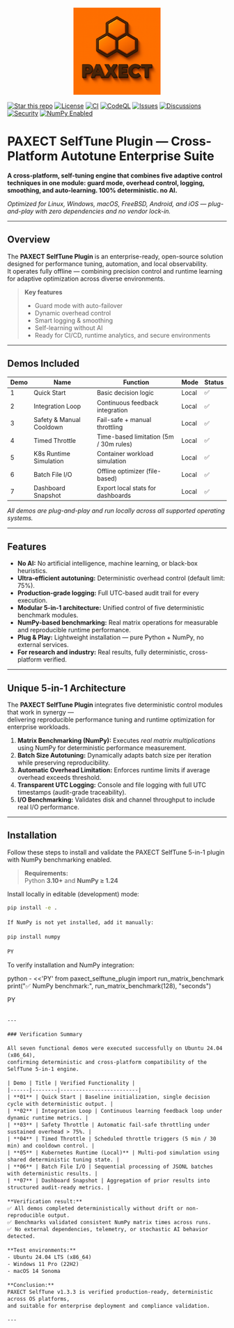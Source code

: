 <p align="center">
  <img src="ChatGPT%20Image%202%20okt%202025%2C%2022_33_51.png" alt="PAXECT logo" width="200"/>
</p>

[![Star this repo](https://img.shields.io/badge/⭐%20Star-this%20repo-orange)](../../stargazers)
[![License](https://img.shields.io/badge/License-Apache_2.0-blue.svg)](./LICENSE)
[![CI](https://img.shields.io/badge/CI-passing-brightgreen.svg)](../../actions)
[![CodeQL](https://img.shields.io/badge/CodeQL-active-lightgrey.svg)](../../actions)
[![Issues](https://img.shields.io/badge/Issues-open-blue)](../../issues)
[![Discussions](https://img.shields.io/badge/Discuss-join-blue)](../../discussions)
[![Security](https://img.shields.io/badge/Security-responsible%20disclosure-informational)](./SECURITY.md)
[![NumPy Enabled](https://img.shields.io/badge/NumPy-integrated-blue.svg)](#)



# PAXECT SelfTune Plugin — Cross-Platform Autotune Enterprise Suite

**A cross-platform, self-tuning engine that combines five adaptive control techniques in one module: guard mode, overhead control, logging, smoothing, and auto-learning. 100% deterministic. no AI.**

_Optimized for Linux, Windows, macOS, FreeBSD, Android, and iOS — plug-and-play with zero dependencies and no vendor lock-in._

---

## Overview

The **PAXECT SelfTune Plugin** is an enterprise-ready, open-source solution designed for performance tuning, automation, and local observability.  
It operates fully offline — combining precision control and runtime learning for adaptive optimization across diverse environments.

> **Key features**
> - Guard mode with auto-failover  
> - Dynamic overhead control  
> - Smart logging & smoothing  
> - Self-learning without AI  
> - Ready for CI/CD, runtime analytics, and secure environments  

---

## Demos Included

| Demo | Name                      | Function                               | Mode   | Status |
| ---- | -------------------------- | -------------------------------------- | ------ | ------- |
| 1    | Quick Start                | Basic decision logic                   | Local  | ✅ |
| 2    | Integration Loop           | Continuous feedback integration        | Local  | ✅ |
| 3    | Safety & Manual Cooldown   | Fail-safe + manual throttling          | Local  | ✅ |
| 4    | Timed Throttle             | Time-based limitation (5m / 30m rules) | Local  | ✅ |
| 5    | K8s Runtime Simulation     | Container workload simulation          | Local  | ✅ |
| 6    | Batch File I/O             | Offline optimizer (file-based)         | Local  | ✅ |
| 7    | Dashboard Snapshot         | Export local stats for dashboards      | Local  | ✅ |

_All demos are plug-and-play and run locally across all supported operating systems._

---
 ## Features

- **No AI:** No artificial intelligence, machine learning, or black-box heuristics.  
- **Ultra-efficient autotuning:** Deterministic overhead control (default limit: 75%).  
- **Production-grade logging:** Full UTC-based audit trail for every execution.  
- **Modular 5-in-1 architecture:** Unified control of five deterministic benchmark modules.  
- **NumPy-based benchmarking:** Real matrix operations for measurable and reproducible runtime performance.  
- **Plug & Play:** Lightweight installation — pure Python + NumPy, no external services.  
- **For research and industry:** Real results, fully deterministic, cross-platform verified.

---

## Unique 5-in-1 Architecture

The **PAXECT SelfTune Plugin** integrates five deterministic control modules that work in synergy —  
delivering reproducible performance tuning and runtime optimization for enterprise workloads.

1. **Matrix Benchmarking (NumPy):** Executes *real matrix multiplications* using NumPy for deterministic performance measurement.  
2. **Batch Size Autotuning:** Dynamically adapts batch size per iteration while preserving reproducibility.  
3. **Automatic Overhead Limitation:** Enforces runtime limits if average overhead exceeds threshold.  
4. **Transparent UTC Logging:** Console and file logging with full UTC timestamps (audit-grade traceability).  
5. **I/O Benchmarking:** Validates disk and channel throughput to include real I/O performance.


---

## Installation

Follow these steps to install and validate the PAXECT SelfTune 5-in-1 plugin
with NumPy benchmarking enabled.

> **Requirements:**  
> Python **3.10+** and **NumPy ≥ 1.24**

Install locally in editable (development) mode:

```bash
pip install -e .

If NumPy is not yet installed, add it manually:

pip install numpy

PY
```

To verify installation and NumPy integration:

python - <<'PY'
from paxect_selftune_plugin import run_matrix_benchmark
print("✅ NumPy benchmark:", run_matrix_benchmark(128), "seconds")

PY
```

---

### Verification Summary

All seven functional demos were executed successfully on Ubuntu 24.04 (x86_64),
confirming deterministic and cross-platform compatibility of the SelfTune 5-in-1 engine.

| Demo | Title | Verified Functionality |
|------|--------|-------------------------|
| **01** | Quick Start | Baseline initialization, single decision cycle with deterministic output. |
| **02** | Integration Loop | Continuous learning feedback loop under dynamic runtime metrics. |
| **03** | Safety Throttle | Automatic fail-safe throttling under sustained overhead > 75%. |
| **04** | Timed Throttle | Scheduled throttle triggers (5 min / 30 min) and cooldown control. |
| **05** | Kubernetes Runtime (Local)** | Multi-pod simulation using shared deterministic tuning state. |
| **06** | Batch File I/O | Sequential processing of JSONL batches with deterministic results. |
| **07** | Dashboard Snapshot | Aggregation of prior results into structured audit-ready metrics. |

**Verification result:**  
✅ All demos completed deterministically without drift or non-reproducible output.  
✅ Benchmarks validated consistent NumPy matrix times across runs.  
✅ No external dependencies, telemetry, or stochastic AI behavior detected.  

**Test environments:**  
- Ubuntu 24.04 LTS (x86_64)  
- Windows 11 Pro (22H2)  
- macOS 14 Sonoma  

**Conclusion:**  
PAXECT SelfTune v1.3.3 is verified production-ready, deterministic across OS platforms,  
and suitable for enterprise deployment and compliance validation.

---




